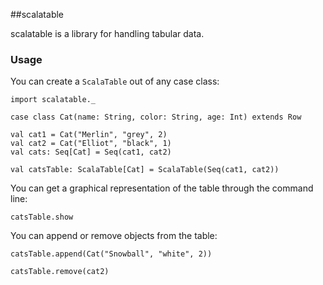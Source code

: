 ##scalatable

scalatable is a library for handling tabular data.

### Usage

You can create a `ScalaTable` out of any case class:

```tut
import scalatable._

case class Cat(name: String, color: String, age: Int) extends Row

val cat1 = Cat("Merlin", "grey", 2)
val cat2 = Cat("Elliot", "black", 1)
val cats: Seq[Cat] = Seq(cat1, cat2)

val catsTable: ScalaTable[Cat] = ScalaTable(Seq(cat1, cat2))

```
You can get a graphical representation of the table through the command line:
```tut
catsTable.show
```

You can append or remove objects from the table:
```tut
catsTable.append(Cat("Snowball", "white", 2))

catsTable.remove(cat2)
```
